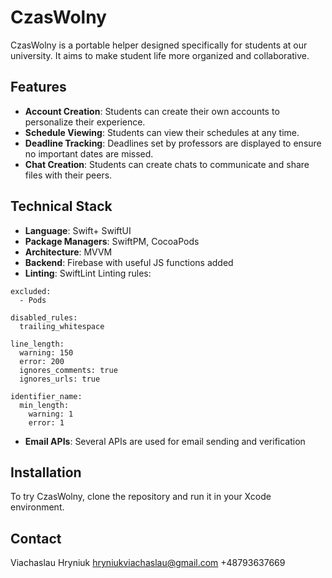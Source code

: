 # CzasWolny

CzasWolny is a portable helper designed specifically for students at our university. It aims to make student life more organized and collaborative.

## Features

- **Account Creation**: Students can create their own accounts to personalize their experience.
- **Schedule Viewing**: Students can view their schedules at any time.
- **Deadline Tracking**: Deadlines set by professors are displayed to ensure no important dates are missed.
- **Chat Creation**: Students can create chats to communicate and share files with their peers.

## Technical Stack

- **Language**: Swift+ SwiftUI
- **Package Managers**: SwiftPM, CocoaPods
- **Architecture**: MVVM
- **Backend**: Firebase with useful JS functions added
- **Linting**: SwiftLint
Linting rules:
```
excluded:
  - Pods
  
disabled_rules:
  trailing_whitespace

line_length:
  warning: 150
  error: 200
  ignores_comments: true
  ignores_urls: true

identifier_name:
  min_length:
    warning: 1
    error: 1
```
- **Email APIs**: Several APIs are used for email sending and verification

## Installation

To try CzasWolny, clone the repository and run it in your Xcode environment.

## Contact

Viachaslau Hryniuk
hryniukviachaslau@gmail.com
+48793637669
